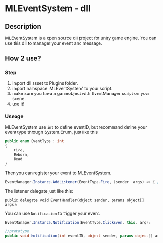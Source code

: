 # MLEventSystem - dll

## Description
MLEventSystem is a open source dll project for unity game engine. You can use this dll to manager your event and message.  

## How 2 use?  

### Step 
1. import dll asset to Plugins folder.
2. import namspace 'MLEventSystem' to your script.
3. make sure you hava a gameobject with EventManager script on your scene.
3. use it!

### Useage
MLEventSystem use `int` to define eventID, but recommand define your event type through System.Enum, just like this:
```csharp
public enum EventType : int
{
    Fire,
    Reborn,
    Dead
}
```
Then you can register your event to MLEventSystem.  
```csharp
EventManager.Instance.AddListener(EventType.Fire, (sender, args) => { /*DO YOUR THINGS*/ });
```
The listener delegate just like this:
```
public delegate void EventHandler(object sender, params object[] args);
```

You can use `Notification` to trigger your event.
```csharp
EventManager.Instance.Notification(EventType.ClickEven, this, arg);

//prototype
public void Notification(int eventID, object sender, params object[] args);
```